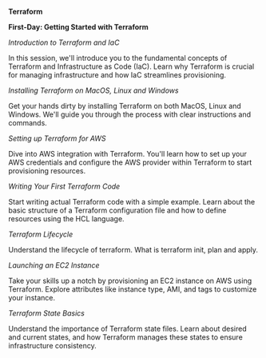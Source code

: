 **Terraform**


**First-Day: Getting Started with Terraform**


*Introduction to Terraform and IaC*


In this session, we'll introduce you to the fundamental concepts of Terraform and Infrastructure as Code (IaC). Learn why Terraform is crucial for managing infrastructure and how IaC streamlines provisioning.

*Installing Terraform on MacOS, Linux and Windows*

Get your hands dirty by installing Terraform on both MacOS, Linux and Windows. We'll guide you through the process with clear instructions and commands.

*Setting up Terraform for AWS*

Dive into AWS integration with Terraform. You'll learn how to set up your AWS credentials and configure the AWS provider within Terraform to start provisioning resources.

*Writing Your First Terraform Code*

Start writing actual Terraform code with a simple example. Learn about the basic structure of a Terraform configuration file and how to define resources using the HCL language.

*Terraform Lifecycle*

Understand the lifecycle of terraform. What is terraform init, plan and apply.

*Launching an EC2 Instance*

Take your skills up a notch by provisioning an EC2 instance on AWS using Terraform. Explore attributes like instance type, AMI, and tags to customize your instance.

*Terraform State Basics*

Understand the importance of Terraform state files. Learn about desired and current states, and how Terraform manages these states to ensure infrastructure consistency.

